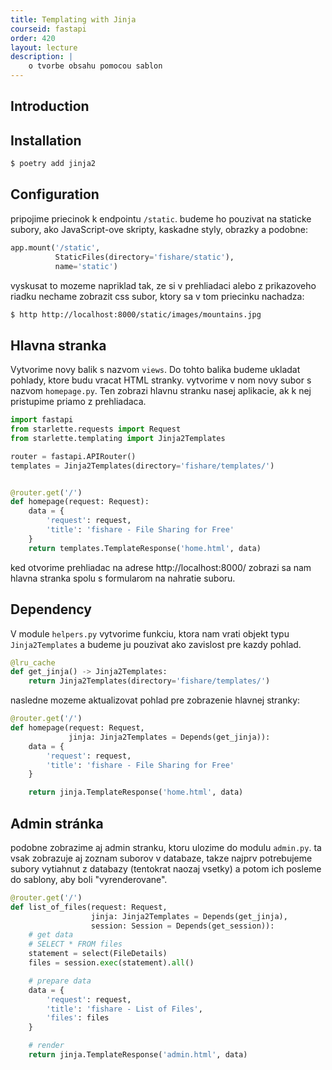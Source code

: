 ```yaml
---
title: Templating with Jinja
courseid: fastapi
order: 420
layout: lecture
description: |
    o tvorbe obsahu pomocou sablon
---
```


## Introduction


## Installation

```bash
$ poetry add jinja2
```


## Configuration

pripojime priecinok k endpointu `/static`. budeme ho pouzivat na staticke subory, ako JavaScript-ove skripty, kaskadne styly, obrazky a podobne:

```python
app.mount('/static',
          StaticFiles(directory='fishare/static'),
          name='static')
```

vyskusat to mozeme napriklad tak, ze si v prehliadaci alebo z prikazoveho riadku nechame zobrazit css subor, ktory sa v tom priecinku nachadza:

```bash
$ http http://localhost:8000/static/images/mountains.jpg
```


## Hlavna stranka

Vytvorime novy balik s nazvom `views`. Do tohto balika budeme ukladat pohlady, ktore budu vracat HTML stranky. vytvorime v nom novy subor s nazvom `homepage.py`. Ten zobrazi hlavnu stranku nasej aplikacie, ak k nej pristupime priamo z prehliadaca.

```python
import fastapi
from starlette.requests import Request
from starlette.templating import Jinja2Templates

router = fastapi.APIRouter()
templates = Jinja2Templates(directory='fishare/templates/')


@router.get('/')
def homepage(request: Request):
    data = {
        'request': request,
        'title': 'fishare - File Sharing for Free'
    }
    return templates.TemplateResponse('home.html', data)
```

ked otvorime prehliadac na adrese http://localhost:8000/ zobrazi sa nam hlavna stranka spolu s formularom na nahratie suboru.


## Dependency

V module `helpers.py` vytvorime funkciu, ktora nam vrati objekt typu `Jinja2Templates` a budeme ju pouzivat ako zavislost pre kazdy pohlad.

```python
@lru_cache
def get_jinja() -> Jinja2Templates:
    return Jinja2Templates(directory='fishare/templates/')
```

nasledne mozeme aktualizovat pohlad pre zobrazenie hlavnej stranky:

```python
@router.get('/')
def homepage(request: Request,
             jinja: Jinja2Templates = Depends(get_jinja)):
    data = {
        'request': request,
        'title': 'fishare - File Sharing for Free'
    }

    return jinja.TemplateResponse('home.html', data)
```


## Admin stránka

podobne zobrazime aj admin stranku, ktoru ulozime do modulu `admin.py`. ta vsak zobrazuje aj zoznam suborov v databaze, takze najprv potrebujeme subory vytiahnut z databazy (tentokrat naozaj vsetky) a potom ich posleme do sablony, aby boli "vyrenderovane".

```python
@router.get('/')
def list_of_files(request: Request,
                  jinja: Jinja2Templates = Depends(get_jinja),
                  session: Session = Depends(get_session)):
    # get data
    # SELECT * FROM files
    statement = select(FileDetails)
    files = session.exec(statement).all()

    # prepare data
    data = {
        'request': request,
        'title': 'fishare - List of Files',
        'files': files
    }

    # render
    return jinja.TemplateResponse('admin.html', data)
```
